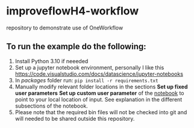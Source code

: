# improveflowH4-workflow
repository to demonstrate use of OneWorkflow 
## To run the example do the following:
1. Install Python 3.10 if neeeded
2. Set up a jupyter notebook environment, personally I like this https://code.visualstudio.com/docs/datascience/jupyter-notebooks 
2. In _packages_ folder run: `pip install -r requirements.txt`
3. Manually modify relevant folder locations in the sections **Set up fixed user parameters**  **Set up custom user parameter** of the [notebook](SE28ExampleSimaWasimSestra/workflowCoreDemoSE28SestraAndWasim.ipynb) to point to your local location of input. See explanation in the different subsections of the notebook.
4. Please note that the required bin files will not be checked into git and will needed to be shared outside this repository.
